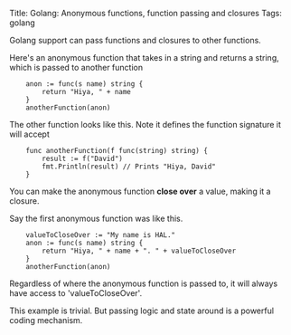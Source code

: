 Title: Golang: Anonymous functions, function passing and closures
Tags: golang

Golang support can pass functions and closures to other functions.

Here's an anonymous function that takes in a string and returns a string, which is passed to another function

		anon := func(s name) string {
			return "Hiya, " + name
		}
		anotherFunction(anon)

The other function looks like this. Note it defines the function signature it will accept

		func anotherFunction(f func(string) string) {
			result := f("David")
			fmt.Println(result) // Prints "Hiya, David"
		}

You can make the anonymous function **close over** a value, making it a closure. 

Say the first anonymous function was like this.

		valueToCloseOver := "My name is HAL."
		anon := func(s name) string {
			return "Hiya, " + name + ". " + valueToCloseOver
		}
		anotherFunction(anon)

Regardless of where the anonymous function is passed to, it will always have access to 'valueToCloseOver'.

This example is trivial. But passing logic and state around is a powerful coding mechanism.

